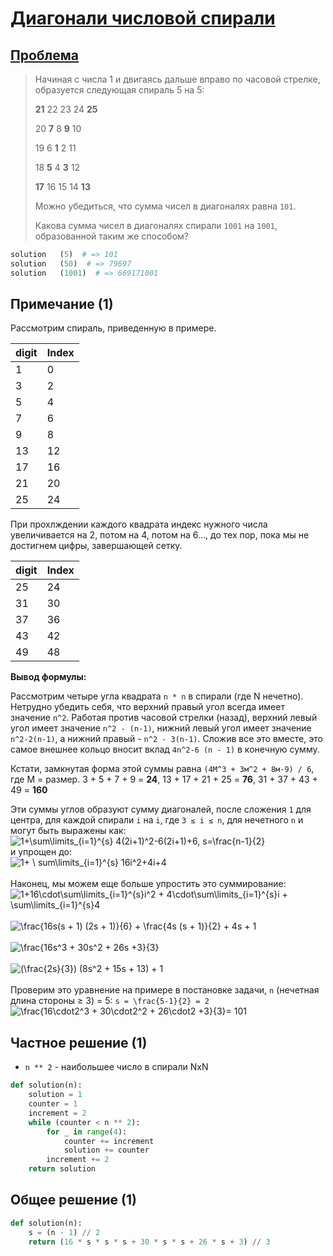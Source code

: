 # [Диагонали числовой спирали](TODO)

## [Проблема](https://euler.jakumo.org/problems/view/28.html)

> Начиная с числа 1 и двигаясь дальше вправо по часовой стрелке, образуется следующая спираль 5 на 5:
>
> **21** 22 23 24 **25**
>
> 20 **7** 8 **9** 10
>
> 19 6 **1** 2 11
>
> 18 **5** 4 **3** 12
>
> **17** 16 15 14 **13**
>
>Можно убедиться, что сумма чисел в диагоналях равна `101`.
>
>Какова сумма чисел в диагоналях спирали `1001` на `1001`, образованной таким же способом?

``` python
solution   (5)  # => 101
solution   (50)  # => 79697
solution   (1001)  # => 669171001
```

## Примечание (1)

Рассмотрим спираль, приведенную в примере.

| digit | Index |
| ----- | ----- |
| 1     | 0     |
| 3     | 2     |
| 5     | 4     |
| 7     | 6     |
| 9     | 8     |
| 13    | 12    |
| 17    | 16    |
| 21    | 20    |
| 25    | 24    |

При прохлждении каждого квадрата индекс нужного числа увеличивается на 2, потом на 4, потом на 6..., до тех пор,
пока мы не достигнем цифры, завершающей сетку.


| digit | Index |
| ----- | ----- |
| 25    | 24    |
| 31    | 30    |
| 37    | 36    |
| 43    | 42    |
| 49    | 48    |


__Вывод формулы:__

Рассмотрим четыре угла квадрата `n * n`  в спирали  (где N нечетно).
Нетрудно убедить себя, что верхний правый угол всегда имеет значение `n^2`.
Работая против часовой стрелки (назад), верхний левый угол имеет значение `n^2 - (n-1)`,
нижний левый угол имеет значение `n^2-2(n-1)`, а нижний правый - `n^2 - 3(n-1)`.
Сложив все это вместе, это самое внешнее кольцо вносит вклад `4n^2-6 (n - 1)` в конечную сумму.

Кстати, замкнутая форма этой суммы равна `(4М^3 + 3м^2 + 8м-9) / 6`, где М = размер.
3 + 5 + 7 + 9 = **24**, 13 + 17 + 21 + 25 = **76**, 31 + 37 + 43 + 49 = **160**

Эти суммы углов образуют сумму диагоналей, после сложения `1` для центра, для каждой спирали `i` на `i`, где `3 ≤ i ≤ n`, для нечетного `n` и могут быть выражены как:
<br>
<img src="https://s0.wp.com/latex.php?latex=+1%2B%5Csum%5Climits_%7Bi%3D1%7D%5E%7Bs%7D+4%282i%2B1%29%5E2-6%282i%2B1%29%2B6%2C+s%3D%5Cfrac%7Bn-1%7D%7B2%7D+&amp;bg=ffffff&amp;fg=000&amp;s=0" alt=" 1+\sum\limits_{i=1}^{s} 4(2i+1)^2-6(2i+1)+6, s=\frac{n-1}{2} " title=" 1+\sum\limits_{i=1}^{s} 4(2i+1)^2-6(2i+1)+6, s=\frac{n-1}{2} " class="latex">
<br>
и упрощен до:
<br>
<img src="https://s0.wp.com/latex.php?latex=+1%2B%5Csum%5Climits_%7Bi%3D1%7D%5E%7Bs%7D+16i%5E2%2B4i%2B4+&amp;bg=ffffff&amp;fg=000&amp;s=0" alt=" 1+ \ sum\limits_{i=1}^{s} 16i^2+4i+4 " title=" 1+ \ sum\limits_{i=1}^{s} 16i^2+4i+4 " class="latex">
<br>
<br>
Наконец, мы можем еще больше упростить это суммирование:
<br>
<img src="https://s0.wp.com/latex.php?latex=+1%2B16%5Ccdot%5Csum%5Climits_%7Bi%3D1%7D%5E%7Bs%7Di%5E2+%2B+4%5Ccdot%5Csum%5Climits_%7Bi%3D1%7D%5E%7Bs%7Di+%2B+%5Csum%5Climits_%7Bi%3D1%7D%5E%7Bs%7D4+&amp;bg=ffffff&amp;fg=000&amp;s=0" alt=" 1+16\cdot\sum\limits_{i=1}^{s}i^2 + 4\cdot\sum\limits_{i=1}^{s}i + \sum\limits_{i=1}^{s}4 " title=" 1+16\cdot\sum\limits_{i=1}^{s}i^2 + 4\cdot\sum\limits_{i=1}^{s}i + \sum\limits_{i=1}^{s}4 " class="latex">
<br>
<br>
<img src="https://s0.wp.com/latex.php?latex=+%5Cfrac%7B16s%28s+%2B+1%29%282s+%2B+1%29%7D%7B6%7D+%2B+%5Cfrac%7B4s%28s+%2B+1%29%7D%7B2%7D+%2B+4s+%2B+1+&amp;bg=ffffff&amp;fg=000&amp;s=0" alt=" \frac{16s(s + 1) (2s + 1)}{6} + \frac{4s (s + 1)}{2} + 4s + 1 " title=" \frac{16s(s + 1) (2s + 1)}{6} + \frac{4s (s + 1)}{2} + 4s + 1 " class="latex">
<br>
<br>
<img src="https://s0.wp.com/latex.php?latex=+%5Cfrac%7B16s%5E3+%2B+30s%5E2+%2B+26s+%2B3%7D%7B3%7D+&amp;bg=ffffff&amp;fg=000&amp;s=0" alt=" \frac{16s^3 + 30s^2 + 26s +3}{3} " title=" \frac{16s^3 + 30s^2 + 26s +3}{3} " class="latex">
<br>
<br>
<img src="https://s0.wp.com/latex.php?latex=+%28%5Cfrac%7B2s%7D%7B3%7D%29+%288s%5E2+%2B+15s+%2B+13%29+%2B+1+&amp;bg=ffffff&amp;fg=000&amp;s=0" alt=" (\frac{2s}{3}) (8s^2 + 15s + 13) + 1 " title=" (\frac{2s}{3}) (8s^2 + 15s + 13) + 1 " class="latex">
<br>
<br>
Проверим это уравнение на примере в постановке задачи, `n` (нечетная длина стороны ≥ 3) = 5:  `s = \frac{5-1}{2} = 2`
<br>
<img src="https://s0.wp.com/latex.php?latex=+%5Cfrac%7B16%5Ccdot2%5E3+%2B+30%5Ccdot2%5E2+%2B+26%5Ccdot2+%2B3%7D%7B3%7D%3D+101+&amp;bg=ffffff&amp;fg=000&amp;s=0" alt=" \frac{16\cdot2^3 + 30\cdot2^2 + 26\cdot2 +3}{3}= 101 " title=" \frac{16\cdot2^3 + 30\cdot2^2 + 26\cdot2 +3}{3}= 101 " class="latex">
 
## Частное решение (1)
- `n ** 2` - наибольшее число в спирали NxN

```python
def solution(n):
    solution = 1
    counter = 1
    increment = 2
    while (counter < n ** 2):
        for _ in range(4):
            counter += increment
            solution += counter
        increment += 2
    return solution
```

## Общее решение (1)

```python
def solution(n):
    s = (n - 1) // 2
    return (16 * s * s * s + 30 * s * s + 26 * s + 3) // 3
```
